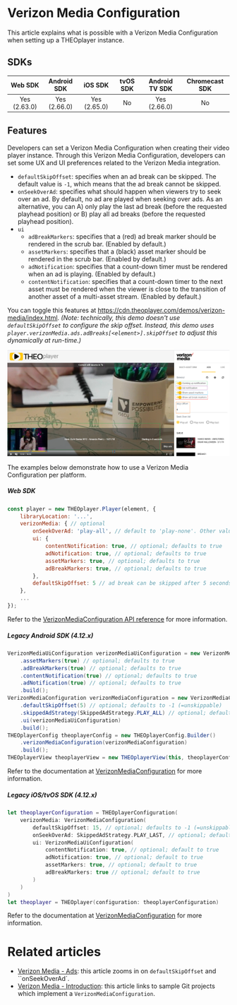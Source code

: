 # Verizon Media Configuration

This article explains what is possible with a Verizon Media Configuration when setting up a THEOplayer instance.

## SDKs

|   Web SDK    | Android SDK  |   iOS SDK    | tvOS SDK | Android TV SDK | Chromecast SDK |
| :----------: | :----------: | :----------: | :------: | :------------: | :------------: |
| Yes (2.63.0) | Yes (2.66.0) | Yes (2.65.0) |    No    |  Yes (2.66.0)  |       No       |

## Features

Developers can set a Verizon Media Configuration when creating their video player instance. Through this Verizon Media Configuration, developers can set some UX and UI preferences related to the Verizon Media integration.

- `defaultSkipOffset`: specifies when an ad break can be skipped. The default value is `-1`, which means that the ad break cannot be skipped.
- `onSeekOverAd`: specifies what should happen when viewers try to seek over an ad. By default, no ad are played when seeking over ads. As an alternative, you can A) only play the last ad break (before the requested playhead position) or B) play all ad breaks (before the requested playhead position).
- `ui`
  - `adBreakMarkers`: specifies that a (red) ad break marker should be rendered in the scrub bar. (Enabled by default.)
  - `assetMarkers`: specifies that a (black) asset marker should be rendered in the scrub bar. (Enabled by default.)
  - `adNotification`: specifies that a count-down timer must be rendered when an ad is playing. (Enabled by default.)
  - `contentNotification`: specifies that a count-down timer to the next asset must be rendered when the viewer is close to the transition of another asset of a multi-asset stream. (Enabled by default.)

You can toggle this features at https://cdn.theoplayer.com/demos/verizon-media/index.html. _(Note: technically, this demo doesn't use `defaultSkipOffset` to configure the skip offset. Instead, this demo uses `player.verizonMedia.ads.adBreaks[<element>].skipOffset` to adjust this dynamically at run-time.)_

![VerizonMediaDemo](../../../../../theoplayer/assets/img/VerizonMediaConfiguration.png "Verizon Media Configuration")

The examples below demonstrate how to use a Verizon Media Configuration per platform.

##### Web SDK

```js
const player = new THEOplayer.Player(element, {
    libraryLocation: '...',
    verizonMedia: { // optional
        onSeekOverAd: 'play-all', // default to 'play-none'. Other values: 'play-all' and 'play-last'
        ui: {
            contentNotification: true, // optional; defaults to true
            adNotification: true, // optional; defaults to true
            assetMarkers: true, // optional; defaults to true
            adBreakMarkers: true, // optional; defaults to true
        },
        defaultSkipOffset: 5 // ad break can be skipped after 5 seconds. (defaults to -1)
    },
    ...
});
```

Refer to the [VerizonMediaConfiguration API reference](pathname:///theoplayer/v4/api-reference/web/interfaces/VerizonMediaConfiguration.html) for more information.

##### Legacy Android SDK (4.12.x)

```java
VerizonMediaUiConfiguration verizonMediaUiConfiguration = new VerizonMediaUiConfiguration.Builder()
    .assetMarkers(true) // optional; defaults to true
    .adBreakMarkers(true) // optional; defaults to true
    .contentNotification(true) // optional; defaults to true
    .adNotification(true) // optional; defaults to true
    .build();
VerizonMediaConfiguration verizonMediaConfiguration = new VerizonMediaConfiguration.Builder()
    .defaultSkipOffset(5) // optional; defaults to -1 (=unskippable)
    .skippedAdStrategy(SkippedAdStrategy.PLAY_ALL) // optional; defaults to PLAY_NONE
    .ui(verizonMediaUiConfiguration)
    .build();
THEOplayerConfig theoplayerConfig = new THEOplayerConfig.Builder()
    .verizonMediaConfiguration(verizonMediaConfiguration)
    .build();
THEOplayerView theoplayerView = new THEOplayerView(this, theoplayerConfig);
```

Refer to the documentation at [VerizonMediaConfiguration](pathname:///theoplayer/v4/api-reference/android/com/theoplayer/android/api/verizonmedia/VerizonMediaConfiguration.html) for more information.

##### Legacy iOS/tvOS SDK (4.12.x)

```swift
let theoplayerConfiguration = THEOplayerConfiguration(
    verizonMedia: VerizonMediaConfiguration(
        defaultSkipOffset: 15, // optional; defaults to -1 (=unskippable)
        onSeekOverAd: SkippedAdStrategy.PLAY_LAST, // optional; default to PLAY_NONE
        ui: VerizonMediaUiConfiguration(
            contentNotification: true, // optional; default to true
            adNotification: true, // optional; default to true
            assetMarkers: true, // optional; default to true
            adBreakMarkers: true // optional; default to true
        )
    )
)
let theoplayer = THEOplayer(configuration: theoplayerConfiguration)
```

Refer to the documentation at [VerizonMediaConfiguration](pathname:///theoplayer/v4/api-reference/ios/Classes/VerizonMediaConfiguration.html) for more information.

# Related articles

- [Verizon Media - Ads](../../../how-to-guides/07-miscellaneous/02-verizon-media/02-ads.md): this article zooms in on `defaultSkipOffset` and ``onSeekOverAd`.
- [Verizon Media - Introduction](../../../how-to-guides/07-miscellaneous/02-verizon-media/00-introduction.md): this article links to sample Git projects which implement a `VerizonMediaConfiguration`.
